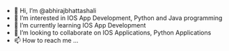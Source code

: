 - 👋 Hi, I’m @abhirajbhattashali
- 👀 I’m interested in IOS App Development, Python and Java programming 
- 🌱 I’m currently learning IOS App Development
- 💞️ I’m looking to collaborate on IOS Applications, Python Applications
- 📫 How to reach me ...

<!---
abhirajbhattashali/abhirajbhattashali is a ✨ special ✨ repository because its `README.md` (this file) appears on your GitHub profile.
You can click the Preview link to take a look at your changes.
--->
